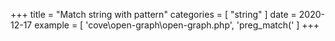 +++
title = "Match string with pattern"
categories = [ "string" ]
date = 2020-12-17
example = [
   'cove\open-graph\open-graph.php', 'preg_match('
]
+++

